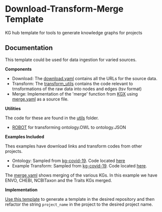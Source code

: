 Download-Transform-Merge Template
================================================
KG hub template for tools to generate knowledge graphs for projects

Documentation
------------------------------------------------

This template could be used for data ingestion for varied sources.

**Components**

- Download: The [download.yaml](download.yaml) contains all the URLs for the source data.
- Transform: The [transform_utils](kg_pegs/transform_utils) contains the code relevant to trnsformations of the raw data into nodes and edges (tsv format)
- Merge: Implementation of the 'merge' function from [KGX](https://github.com/biolink/kgx) using [merge.yaml](merge.yaml) as a source file.

**Utilities**

The code for these are found in the [utils](kg_pegs/utils) folder.

- [ROBOT](https://github.com/ontodev/robot) for transforming ontology.OWL to ontology.JSON

**Examples Included**

Thes examples have download links and transform codes from other projects.

- Ontology: Sampled from [kg-covid-19](https://github.com/Knowledge-Graph-Hub/kg-covid-19). Code located [here](kg_pegs/transform_utils/ontology)
- Example Transform: Sampled from [kg-covid-19](https://github.com/Knowledge-Graph-Hub/kg-covid-19). Code located [here](kg_pegs/transform_utils/drug_central).

The [merge.yaml](merge.yaml) shows merging of the various KGs. In this example we have ENVO, CHEBI, NCBITaxon and the Traits KGs merged.

**Implementation**

[Use this template](https://github.com/Knowledge-Graph-Hub/kg-dtm-template/generate) to generate a template in the desired repository and then refactor the string `project_name` in the project to the desired project name. 
